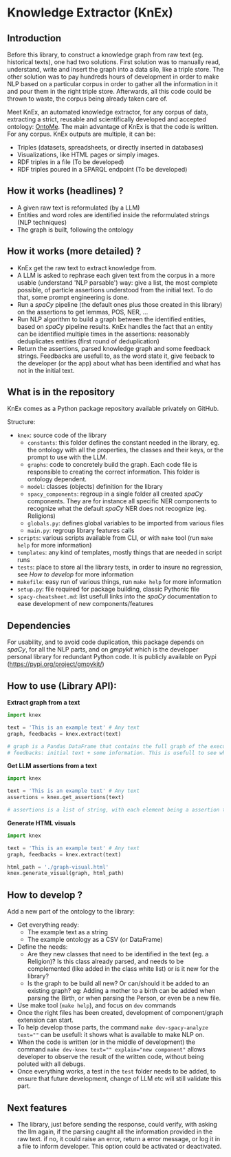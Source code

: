 # Knowledge Extractor (KnEx)

## Introduction

Before this library, to construct a knowledge graph from raw text (eg. historical texts), one had two solutions. First solution was to manually read, understand, write and insert the graph into a data silo, like a triple store.
The other solution was to pay hundreds hours of development in order to make NLP based on a particular corpus in order to gather all the information in it and pour them in the right triple store. Afterwards, all this code could be thrown to waste, the corpus being already taken care of.

Meet KnEx, an automated knowledge extractor, for any corpus of data, extracting a strict, reusable and scientifically developed and accepted ontology: [OntoMe](https://ontome.net/).
The main advantage of KnEx is that the code is written. For any corpus. 
KnEx outputs are multiple, it can be:
- Triples (datasets, spreadsheets, or directly inserted in databases)
- Visualizations, like HTML pages or simply images.
- RDF triples in a file (To be developed)
- RDF triples poured in a SPARQL endpoint (To be developed)


## How it works (headlines) ?

- A given raw text is reformulated (by a LLM)
- Entities and word roles are identified inside the reformulated strings (NLP techniques)
- The graph is built, following the ontology


## How it works (more detailed) ?

- KnEx get the raw text to extract knowledge from.
- A LLM is asked to rephrase each given text from the corpus in a more usable (understand 'NLP parsable') way: give a list, the most complete possible, of particle assertions understood from the initial text. To do that, some prompt engineering is done.
- Run a *spaCy* pipeline (the default ones plus those created in this library) on the assertions to get lemmas, POS, NER, ... 
- Run NLP algorithm to build a graph between the identified entities, based on *spaCy* pipeline results. KnEx handles the fact that an entity can be identified multiple times in the assertions: reasonably deduplicates entities (first round of deduplication)
- Return the assertions, parsed knowledge graph and some feedback strings. Feedbacks are usefull to, as the word state it, give feeback to the developer (or the app) about what has been identified and what has not in the initial text.


## What is in the repository

KnEx comes as a Python package repository available privately on GitHub.

Structure:
- `knex`: source code of the library
    - `constants`: this folder defines the constant needed in the library, eg. the ontology with all the properties, the classes and their keys, or the prompt to use with the LLM.
    - `graphs`: code to concretely build the graph. Each code file is responsible to creating the correct information. This folder is ontology dependent.
    - `model`: classes (objects) definition for the library
    - `spacy_components`: regroup in a single folder all created *spaCy* components. They are for instance all specific NER components to recognize what the default *spaCy* NER does not recognize (eg. Religions)
    - `globals.py`: defines global variables to be imported from various files
    - `main.py`: regroup library features calls
- `scripts`: various scripts available from CLI, or with `make` tool (run `make help` for more information)
- `templates`: any kind of templates, mostly things that are needed in script runs
- `tests`: place to store all the library tests, in order to insure no regression, see *How to develop* for more information
- `makefile`: easy run of various things, run `make help` for more information
- `setup.py`: file required for package building, classic Pythonic file
- `spacy-cheatsheet.md`: list usefull links into the *spaCy* documentation to ease development of new components/features


## Dependencies

For usability, and to avoid code duplication, this package depends on *spaCy*, for all the NLP parts, and on *gmpykit* which is the developer personal library for redundant Python code. It is publicly available on Pypi (https://pypi.org/project/gmpykit/)


## How to use (Library API):

**Extract graph from a text**
```python
import knex

text = 'This is an example text' # Any text
graph, feedbacks = knex.extract(text)

# graph is a Pandas DataFrame that contains the full graph of the execution
# feedbacks: initial text + some information. This is usefull to see what has been parsed, and what has not.
```

**Get LLM assertions from a text**
```python
import knex

text = 'This is an example text' # Any text
assertions = knex.get_assertions(text)

# assertions is a list of string, with each element being a assertion that is in the initial text
```

**Generate HTML visuals**
```python
import knex

text = 'This is an example text' # Any text
graph, feedbacks = knex.extract(text)

html_path = './graph-visual.html'
knex.generate_visual(graph, html_path)
```


## How to develop ?

Add a new part of the ontology to the library:
- Get everything ready:
    - The example text as a string
    - The example ontology as a CSV (or DataFrame)
- Define the needs:
    - Are they new classes that need to be identified in the text (eg. a Religion)? Is this class already parsed, and needs to be complemented (like added in the class white list) or is it new for the library?
    - Is the graph to be build all new? Or can/should it be added to an existing graph? eg: Adding a mother to a birth can be added when parsing the Birth, or when parsing the Person, or even be a new file.
- Use make tool (`make help`), and focus on `dev` commands
- Once the right files has been created, development of component/graph extension can start.
- To help develop those parts, the command `make dev-spacy-analyze text=""` can be usefull: it shows what is available to make NLP on.
- When the code is written (or in the middle of development) the command `make dev-knex text="" explain="new component"` allows developer to observe the result of the written code, without being poluted with all debugs.
- Once everything works, a test in the `test` folder needs to be added, to ensure that future development, change of LLM etc will still validate this part.


## Next features

- The library, just before sending the response, could verify, with asking the llm again, if the parsing caught all the information provided in the raw text. if no, it could raise an error, return a error message, or log it in a file to inform developer. This option could be activated or deactivated.

